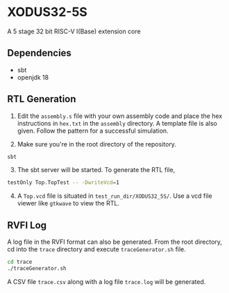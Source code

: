# XODUS32-5S

A 5 stage 32 bit RISC-V I(Base) extension core

## Dependencies

- sbt
- openjdk 18

## RTL Generation

1. Edit the `assembly.s` file with your own assembly code and place the hex instructions in `hex.txt` in the `assembly` directory. A template file is also given. Follow the pattern for a successful simulation.

2. Make sure you're in the root directory of the repository.

```bash
sbt
```

3. The sbt server will be started. To generate the RTL file,

```bash
testOnly Top.TopTest -- -DwriteVcd=1
```

4. A `Top.vcd` file is situated in `test_run_dir/XODUS32_5S/`. Use a vcd file viewer like `gtkwave` to view the RTL.

## RVFI Log

A log file in the RVFI format can also be generated.
From the root directory, cd into the `trace` directory and execute `traceGenerator.sh` file.

```bash
cd trace
./traceGenerator.sh
```

A CSV file `trace.csv` along with a log file `trace.log` will be generated.

